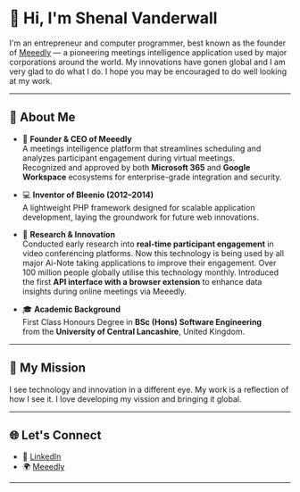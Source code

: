 # 👋 Hi, I'm Shenal Vanderwall

I'm an entrepreneur and computer programmer, best known as the founder of [Meeedly](https://meeedly.com) — a pioneering meetings intelligence application used by major corporations around the world. My innovations have gonen global and I am very glad to do what I do. I hope you may be encouraged to do well looking at my work.

---

## 🚀 About Me

- 🧠 **Founder & CEO of Meeedly**  
  A meetings intelligence platform that streamlines scheduling and analyzes participant engagement during virtual meetings.  
  Recognized and approved by both **Microsoft 365** and **Google Workspace** ecosystems for enterprise-grade integration and security.

- 💻 **Inventor of Bleenio (2012–2014)**  
  A lightweight PHP framework designed for scalable application development, laying the groundwork for future web innovations.

- 🧪 **Research & Innovation**  
  Conducted early research into **real-time participant engagement** in video conferencing platforms. Now this technology is being used by all major Ai-Note taking applications to improve their engagement. Over 100 million people globally utilise this technology monthly.
  Introduced the first **API interface with a browser extension** to enhance data insights during online meetings via Meeedly.

- 🎓 **Academic Background**  
  First Class Honours Degree in **BSc (Hons) Software Engineering**  
  from the **University of Central Lancashire**, United Kingdom.

---

## 🧭 My Mission

I see technology and innovation in a different eye. My work is a reflection of how I see it. I love developing my vission and bringing it global.

---

## 🌐 Let's Connect

- 🔗 [LinkedIn](https://linkedin.com/in/shenalvanderwall)
- 🌍 [Meeedly](https://meeedly.com)

---

